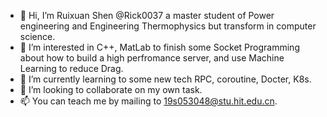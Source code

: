 - 👋 Hi, I’m Ruixuan Shen @Rick0037 a master student of Power engineering and Engineering Thermophysics but transform in computer science.  
- 👀 I’m interested in C++, MatLab to finish some Socket Programming about how to build a high perfromance server, and use Machine Learning to reduce Drag.  
- 🌱 I’m currently learning to some new tech RPC, coroutine, Docter, K8s.   
- 💞️ I’m looking to collaborate on my own task.
- 📫 You can teach me by mailing to 19s053048@stu.hit.edu.cn.  
